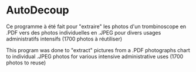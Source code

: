 # AutoDecoup

Ce programme à été fait pour "extraire" les photos d'un trombinoscope en .PDF vers des photos individuelles en .JPEG pour divers usages administratifs intensifs (1700 photos à réutiliser)

This program was done to "extract" pictures from a .PDF photographs chart to individual .JPEG photos for various intensive administrative uses (1700 photos to reuse)
